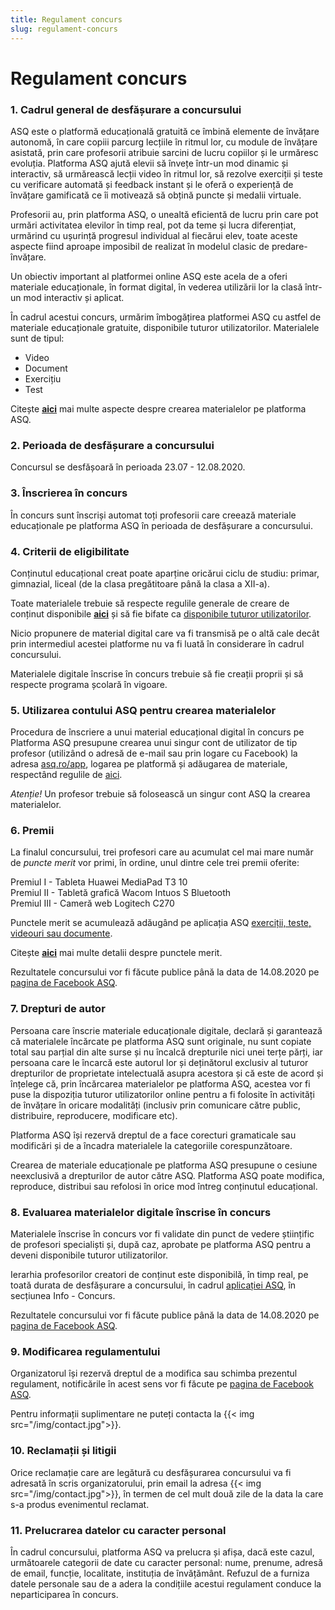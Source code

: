 ```yaml
---
title: Regulament concurs
slug: regulament-concurs
---
```

# Regulament concurs

### 1. Cadrul general de desfășurare a concursului

ASQ este o platformă educațională gratuită ce îmbină elemente de învățare autonomă, în care copiii parcurg lecțiile în ritmul lor, cu module de învățare asistată, prin care profesorii atribuie sarcini de lucru copiilor și le urmăresc evoluția.
Platforma ASQ ajută elevii să învețe într-un mod dinamic și interactiv, să urmărească lecții video în ritmul lor, să rezolve exerciții și teste cu verificare automată și feedback instant și le oferă o experiență de învățare gamificată ce îi motivează să obțină puncte și medalii virtuale.
 
Profesorii au, prin platforma ASQ, o unealtă eficientă de lucru prin care pot urmări activitatea elevilor în timp real, pot da teme și lucra diferențiat, urmărind cu ușurință progresul individual al fiecărui elev, toate aceste aspecte fiind aproape imposibil de realizat în modelul clasic de predare-învățare.

Un obiectiv important al platformei online ASQ este acela de a oferi materiale educaționale, în format digital, în vederea utilizării lor la clasă într-un mod interactiv și aplicat.

În cadrul acestui concurs, urmărim îmbogățirea platformei ASQ cu astfel de materiale educaționale gratuite, disponibile tuturor utilizatorilor. Materialele sunt de tipul:
* Video
* Document
* Exercițiu
* Test

Citește [**aici**](/creare-materiale/) mai multe aspecte despre crearea materialelor pe platforma ASQ.

### 2. Perioada de desfășurare a concursului

Concursul se desfășoară în perioada 23.07 - 12.08.2020.

### 3. Înscrierea în concurs

În concurs sunt înscriși automat toți profesorii care creează materiale educaționale pe platforma ASQ în perioada de desfășurare a concursului.

### 4. Criterii de eligibilitate

Conținutul educațional creat poate aparține oricărui ciclu de studiu: primar, gimnazial, liceal (de la clasa pregătitoare până la clasa a XII-a).

Toate materialele trebuie să respecte regulile generale de creare de conținut disponibile [**aici**](/reguli-generale/) și să fie bifate ca [disponibile tuturor utilizatorilor](/optiuni-la-crearea-unui-material/).

Nicio propunere de material digital care va fi transmisă pe o altă cale decât prin intermediul acestei platforme nu va fi luată în considerare în cadrul concursului.

Materialele digitale înscrise în concurs trebuie să fie creații proprii și să respecte programa școlară în vigoare.

### 5. Utilizarea contului ASQ pentru crearea materialelor

Procedura de înscriere a unui material educațional digital în concurs pe Platforma ASQ presupune crearea unui singur cont de utilizator de tip profesor (utilizând o adresă de e-mail sau prin logare cu Facebook) la adresa [asq.ro/app](https://asq.ro/app/), logarea pe platformă și adăugarea de materiale, respectând regulile de [aici](/creare-materiale/).

*Atenție!* Un profesor trebuie să folosească un singur cont ASQ la crearea materialelor.

### 6. Premii

La finalul concursului, trei profesori care au acumulat cel mai mare număr de *puncte merit* vor primi, în ordine, unul dintre cele trei premii oferite:

Premiul I - Tableta Huawei MediaPad T3 10\
Premiul II - Tabletă grafică Wacom Intuos S Bluetooth\
Premiul III - Cameră web Logitech C270

Punctele merit se acumulează adăugând pe aplicația ASQ [exerciții, teste, videouri sau documente](/exercitii-teste-videouri/).

Citește [**aici**](/puncte-merit-si-medalii/) mai multe detalii despre punctele merit.

Rezultatele concursului vor fi făcute publice până la data de 14.08.2020 pe [pagina de Facebook ASQ](https://www.facebook.com/asq.romania).


### 7. Drepturi de autor

Persoana care înscrie materiale educaționale digitale, declară și garantează că materialele încărcate pe platforma ASQ sunt originale, nu sunt copiate total sau parțial din alte surse și nu încalcă drepturile nici unei terțe părți, iar persoana care le încarcă este autorul lor și deținătorul exclusiv al tuturor drepturilor de proprietate intelectuală asupra acestora și că este de acord și înțelege că, prin încărcarea materialelor pe platforma ASQ, acestea vor fi puse la dispoziția tuturor utilizatorilor online pentru a fi folosite în activități de învățare în oricare modalități (inclusiv prin comunicare către public, distribuire, reproducere, modificare etc).

Platforma ASQ își rezervă dreptul de a face corecturi gramaticale sau modificări și de a încadra materialele la categoriile corespunzătoare.

Crearea de materiale educaționale pe platforma ASQ presupune o cesiune neexclusivă a drepturilor de autor către ASQ. Platforma ASQ poate modifica, reproduce, distribui sau refolosi în orice mod întreg conținutul educațional.

### 8. Evaluarea materialelor digitale înscrise în concurs

Materialele înscrise în concurs vor fi validate din punct de vedere științific de profesori specialiști și, după caz, aprobate pe platforma ASQ pentru a deveni disponibile tuturor utilizatorilor.

Ierarhia profesorilor creatori de conținut este disponibilă, în timp real, pe toată durata de desfășurare a concursului, în cadrul [aplicației ASQ](https://asq.ro/app/), în secțiunea Info - Concurs.

Rezultatele concursului vor fi făcute publice până la data de 14.08.2020 pe [pagina de Facebook ASQ](https://www.facebook.com/asq.romania).

### 9. Modificarea regulamentului

Organizatorul își rezervă dreptul de a modifica sau schimba prezentul regulament, notificările în acest sens vor fi făcute pe [pagina de Facebook ASQ](https://www.facebook.com/asq.romania).

Pentru informații suplimentare ne puteți contacta la {{< img src="/img/contact.jpg">}}.

### 10. Reclamații și litigii

Orice reclamație care are legătură cu desfășurarea concursului va fi adresată în scris organizatorului, prin email la adresa {{< img src="/img/contact.jpg">}}, în termen de cel mult două zile de la data la care s-a produs evenimentul reclamat.

### 11. Prelucrarea datelor cu caracter personal

În cadrul concursului, platforma ASQ va prelucra și afișa, dacă este cazul, următoarele categorii de date cu caracter personal: nume, prenume, adresă de email, funcție, localitate, instituția de învățământ.
Refuzul de a furniza datele personale sau de a adera la condițiile acestui regulament conduce la neparticiparea în concurs.